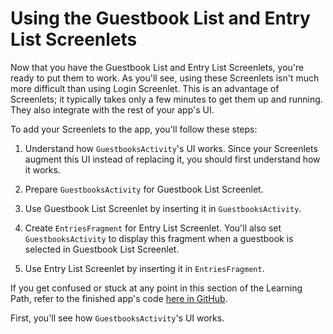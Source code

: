 # Using the Guestbook List and Entry List Screenlets

Now that you have the Guestbook List and Entry List Screenlets, you're ready to 
put them to work. As you'll see, using these Screenlets isn't much more 
difficult than using Login Screenlet. This is an advantage of Screenlets; it 
typically takes only a few minutes to get them up and running. They also 
integrate with the rest of your app's UI. 

To add your Screenlets to the app, you'll follow these steps: 

1. Understand how `GuestbooksActivity`'s UI works. Since your Screenlets augment 
   this UI instead of replacing it, you should first understand how it works. 

2. Prepare `GuestbooksActivity` for Guestbook List Screenlet. 

3. Use Guestbook List Screenlet by inserting it in `GuestbooksActivity`. 

4. Create `EntriesFragment` for Entry List Screenlet. You'll also set 
   `GuestbooksActivity` to display this fragment when a guestbook is selected in 
   Guestbook List Screenlet. 

5. Use Entry List Screenlet by inserting it in `EntriesFragment`. 

If you get confused or stuck at any point in this section of the Learning Path, 
refer to the finished app's code 
[here in GitHub](https://github.com/liferay/liferay-docs/tree/6.2.x/develop/tutorials/code/04-mobile/screenlets-app/LiferayGuestbook). 
<!-- Update this link -->

First, you'll see how `GuestbooksActivity`'s UI works. 
